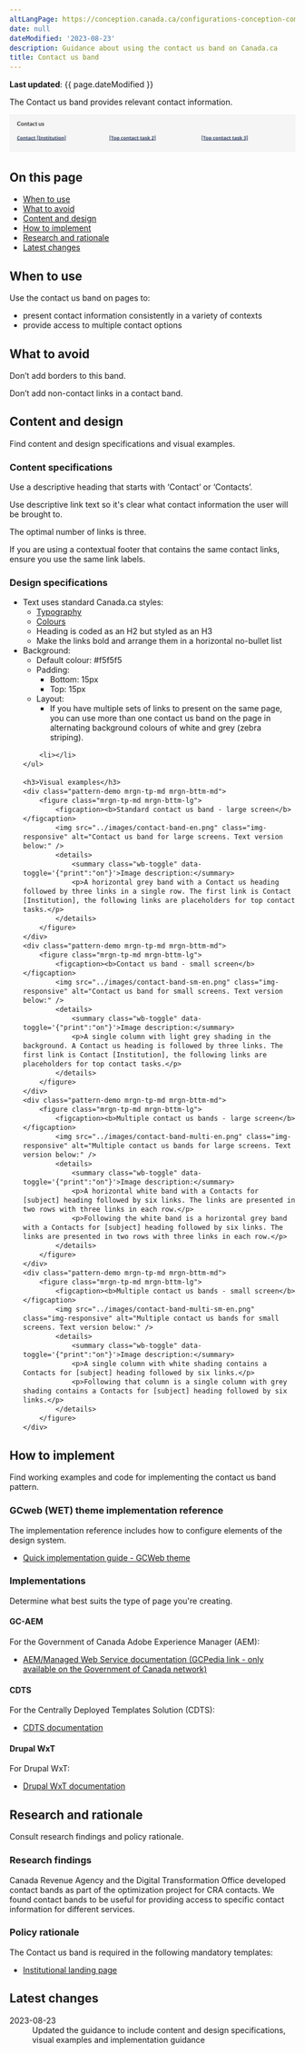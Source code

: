 ```yaml
---
altLangPage: https://conception.canada.ca/configurations-conception-communes/X.html
date: null
dateModified: '2023-08-23'
description: Guidance about using the contact us band on Canada.ca
title: Contact us band
---
```

<p><strong>Last updated</strong>: {{ page.dateModified }}</p>
<p>The Contact us band provides relevant contact information.</p>
<div class="pattern-demo mrgn-tp-lg mrgn-bttm-xl"><img src="../images/contact-band-en.png" class="img-responsive" alt="" /></div>
<section>
    <h2>On this page</h2>
    <ul>
        <li><a href="#use">When to use</a></li>
        <li><a href="#avoid">What to avoid</a></li>
        <li><a href="#design">Content and design</a></li>
        <li><a href="#implement">How to implement</a></li>
        <li><a href="#research">Research and rationale</a></li>
        <li><a href="#latest">Latest changes</a></li>
    </ul>
</section>
<section>
    <h2 id="use">When to use</h2>
    <p>Use the contact us band on pages to:</p>
    <ul>
        <li>present contact information consistently in a variety of contexts</li>
        <li>provide access to multiple contact options</li>
    </ul>
</section>
<section>
    <h2 id="avoid">What to avoid</h2>
    <p>Don’t add borders to this band.</p>
    <p>Don’t add non-contact links in a contact band.</p>
</section>
<section>
    <h2 id="design">Content and design</h2>
    <p>Find content and design specifications and visual examples.</p>
    <h3>Content specifications</h3>
    <p>Use a descriptive heading that starts with ‘Contact’ or ‘Contacts’.</p>
    <p>Use descriptive link text so it's clear what contact information the user will be brought to.</p>
    <p>The optimal number of links is three.</p>
    <p>If you are using a contextual footer that contains the same contact links, ensure you use the same link labels.</p>
    <h3>Design specifications</h3>
    <ul>
        <li>
            Text uses standard Canada.ca styles:
            <ul>
                <li><a href="https://design.canada.ca/styles/typography.html">Typography</a></li>
                <li><a href="https://design.canada.ca/styles/colours.html">Colours</a></li>
                <li>Heading is coded as an H2 but styled as an H3</li>
                <li>Make the links bold and arrange them in a horizontal no-bullet list</li>
            </ul>
        </li>
        <li>
            Background:
            <ul>
                <li>Default colour: #f5f5f5</li>
                <li>
                    Padding:
                    <ul>
                        <li>Bottom: 15px</li>
                        <li>Top: 15px</li>
                    </ul>
                </li>
                <li>
                    Layout:
                    <ul>
                        <li>If you have multiple sets of links to present on the same page, you can use more than one contact us band on the page in alternating background colours of white and grey (zebra striping).</li>
                    </ul>
                </li>
            </ul>
        </li>

        <li></li>
    </ul>

    <h3>Visual examples</h3>
    <div class="pattern-demo mrgn-tp-md mrgn-bttm-md">
        <figure class="mrgn-tp-md mrgn-bttm-lg">
            <figcaption><b>Standard contact us band - large screen</b></figcaption>
            <img src="../images/contact-band-en.png" class="img-responsive" alt="Contact us band for large screens. Text version below:" />
            <details>
                <summary class="wb-toggle" data-toggle='{"print":"on"}'>Image description:</summary>
                <p>A horizontal grey band with a Contact us heading followed by three links in a single row. The first link is Contact [Institution], the following links are placeholders for top contact tasks.</p>
            </details>
        </figure>
    </div>
    <div class="pattern-demo mrgn-tp-md mrgn-bttm-md">
        <figure class="mrgn-tp-md mrgn-bttm-lg">
            <figcaption><b>Contact us band - small screen</b></figcaption>
            <img src="../images/contact-band-sm-en.png" class="img-responsive" alt="Contact us band for small screens. Text version below:" />
            <details>
                <summary class="wb-toggle" data-toggle='{"print":"on"}'>Image description:</summary>
                <p>A single column with light grey shading in the background. A Contact us heading is followed by three links. The first link is Contact [Institution], the following links are placeholders for top contact tasks.</p>
            </details>
        </figure>
    </div>
    <div class="pattern-demo mrgn-tp-md mrgn-bttm-md">
        <figure class="mrgn-tp-md mrgn-bttm-lg">
            <figcaption><b>Multiple contact us bands - large screen</b></figcaption>
            <img src="../images/contact-band-multi-en.png" class="img-responsive" alt="Multiple contact us bands for large screens. Text version below:" />
            <details>
                <summary class="wb-toggle" data-toggle='{"print":"on"}'>Image description:</summary>
                <p>A horizontal white band with a Contacts for [subject] heading followed by six links. The links are presented in two rows with three links in each row.</p>
                <p>Following the white band is a horizontal grey band with a Contacts for [subject] heading followed by six links. The links are presented in two rows with three links in each row.</p>
            </details>
        </figure>
    </div>
    <div class="pattern-demo mrgn-tp-md mrgn-bttm-md">
        <figure class="mrgn-tp-md mrgn-bttm-lg">
            <figcaption><b>Multiple contact us bands - small screen</b></figcaption>
            <img src="../images/contact-band-multi-sm-en.png" class="img-responsive" alt="Multiple contact us bands for small screens. Text version below:" />
            <details>
                <summary class="wb-toggle" data-toggle='{"print":"on"}'>Image description:</summary>
                <p>A single column with white shading contains a Contacts for [subject] heading followed by six links.</p>
                <p>Following that column is a single column with grey shading contains a Contacts for [subject] heading followed by six links.</p>
            </details>
        </figure>
    </div>
</section>
<section>
    <h2 id="implement">How to implement</h2>
    <p>Find working examples and code for implementing the contact us band pattern.</p>
    <h3>GCweb (WET) theme implementation reference</h3>
    <p>The implementation reference includes how to configure elements of the design system.</p>
    <ul>
        <li><a href="https://wet-boew.github.io/GCWeb/docs/implementing-en.html">Quick implementation guide - GCWeb theme</a></li>
    </ul>
    <h3>Implementations</h3>
    <p>Determine what best suits the type of page you're creating.</p>
    <h4>GC-AEM</h4>
    <p>For the Government of Canada Adobe Experience Manager (AEM):</p>
    <ul>
        <li><a href="https://www.gcpedia.gc.ca/wiki/AEM_GC-specific_Documentation_6.5">AEM/Managed Web Service documentation (GCPedia link - only available on the Government of Canada network)</a></li>
    </ul>
    <h4>CDTS</h4>
    <p>For the Centrally Deployed Templates Solution (CDTS):</p>
    <ul>
        <li><a href="https://cenw-wscoe.github.io/sgdc-cdts/docs/index-en.html">CDTS documentation</a></li>
    </ul>
    <h4>Drupal WxT</h4>
    <p>For Drupal WxT:</p>
    <ul>
        <li><a href="https://drupalwxt.github.io/en/">Drupal WxT documentation</a></li>
    </ul>
</section>
<section>
    <h2 id="research">Research and rationale</h2>
    <p>Consult research findings and policy rationale.</p>
    <h3>Research findings</h3>
    <p>
        Canada Revenue Agency and the Digital Transformation Office developed contact bands as part of the optimization project for CRA contacts. We found contact bands to be useful for providing access to specific contact information for
        different services.
    </p>
    <h3>Policy rationale</h3>
    <p>The Contact us band is required in the following mandatory templates:</p>
    <ul>
        <li><a href="">Institutional landing page</a></li>
    </ul>
</section>
<section>
    <h2 id="latest">Latest changes</h2>
    <dl class="dl-horizontal">
        <dt>
            <time datetime="2023-08-23" class="link-muted">2023-08-23</time>
        </dt>
        <dd>Updated the guidance to include content and design specifications, visual examples and implementation guidance</dd>
    </dl>
</section>